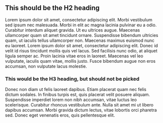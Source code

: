 ## This should be the H2 heading

Lorem ipsum dolor sit amet, consectetur adipiscing elit. Morbi vestibulum sed ipsum nec malesuada. Morbi in elit ac magna lacinia pulvinar eu a odio. Curabitur interdum aliquet gravida. Ut eu ultrices augue. Maecenas ullamcorper quam sit amet tincidunt ornare. Suspendisse bibendum ultricies quam, ut iaculis tellus ullamcorper non. Maecenas maximus euismod nunc eu laoreet. Lorem ipsum dolor sit amet, consectetur adipiscing elit. Donec id velit id risus tincidunt mollis quis vel lacus. Sed facilisis nunc odio, at aliquet ligula semper ac. Proin lacinia vitae eros in laoreet. Maecenas vel leo vulputate, iaculis quam vitae, mollis justo. Fusce bibendum augue non eros accumsan, non vulputate lacus molestie.

### This would be the H3 heading, but should not be picked

Donec non diam ut felis laoreet dapibus. Etiam placerat quam nec felis dictum sodales. In finibus turpis est, quis placerat velit posuere aliquam. Suspendisse imperdiet lorem non nibh accumsan, vitae luctus leo scelerisque. Curabitur rhoncus vestibulum ante. Nulla sit amet mi ut libero dapibus accumsan. Morbi gravida dictum lectus, vitae lobortis orci pharetra sed. Donec eget venenatis eros, quis pellentesque elit. 
